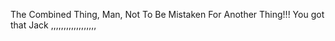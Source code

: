 The Combined Thing, Man, Not To Be Mistaken For Another Thing!!! You got that Jack ,,,,,,,,,,,,,,,,,,
